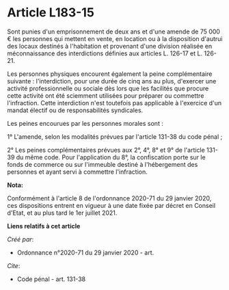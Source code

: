 # Article L183-15

Sont punies d'un emprisonnement de deux ans et d'une amende de 75 000 € les personnes qui mettent en vente, en location ou à
la disposition d'autrui des locaux destinés à l'habitation et provenant d'une division réalisée en méconnaissance des
interdictions définies aux articles L. 126-17 et L. 126-21.

Les personnes physiques encourent également la peine complémentaire suivante : l'interdiction, pour une durée de cinq ans au
plus, d'exercer une activité professionnelle ou sociale dès lors que les facilités que procure cette activité ont été
sciemment utilisées pour préparer ou commettre l'infraction. Cette interdiction n'est toutefois pas applicable à l'exercice
d'un mandat électif ou de responsabilités syndicales.

Les peines encourues par les personnes morales sont :

1° L'amende, selon les modalités prévues par l'article 131-38 du code pénal ;

2° Les peines complémentaires prévues aux 2°, 4°, 8° et 9° de l'article 131-39 du même code. Pour l'application du 8°, la
confiscation porte sur le fonds de commerce ou sur l'immeuble destiné à l'hébergement des personnes et ayant servi à
commettre l'infraction.

**Nota:**

Conformément à l'article 8 de l'ordonnance 2020-71 du 29 janvier 2020, ces dispositions entrent en vigueur à une date fixée
par décret en Conseil d'Etat, et au plus tard le 1er juillet 2021.

**Liens relatifs à cet article**

_Créé par_:

  - Ordonnance n°2020-71 du 29 janvier 2020 - art.

_Cite_:

  - Code pénal - art. 131-38
